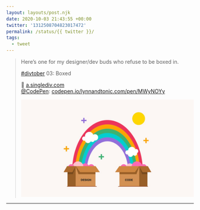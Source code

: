 ```yaml
---
layout: layouts/post.njk
date: 2020-10-03 21:43:55 +00:00
twitter: '1312508704823017472'
permalink: /status/{{ twitter }}/
tags: 
  - tweet
---
```


> Here’s one for my designer/dev buds who refuse to be boxed in.
> 
> [#divtober](https://twitter.com/hashtag/divtober) 03: Boxed
> 
> 🌈 [a.singlediv.com](https://a.singlediv.com)  
> [@CodePen](https://twitter.com/CodePen): [codepen.io/lynnandtonic.com/pen/MWyNOYy](https://codepen.io/lynnandtonic/pen/MWyNOYy) 
> 
> ![Illustration of two open cardboard boxes, labeled “Design” and “Code” respectively. A rainbow with clouds and sparkles connects the two boxes.](/img/1312508704823017472-Ejb3aL8U0AAcrgc.jpg)

---
